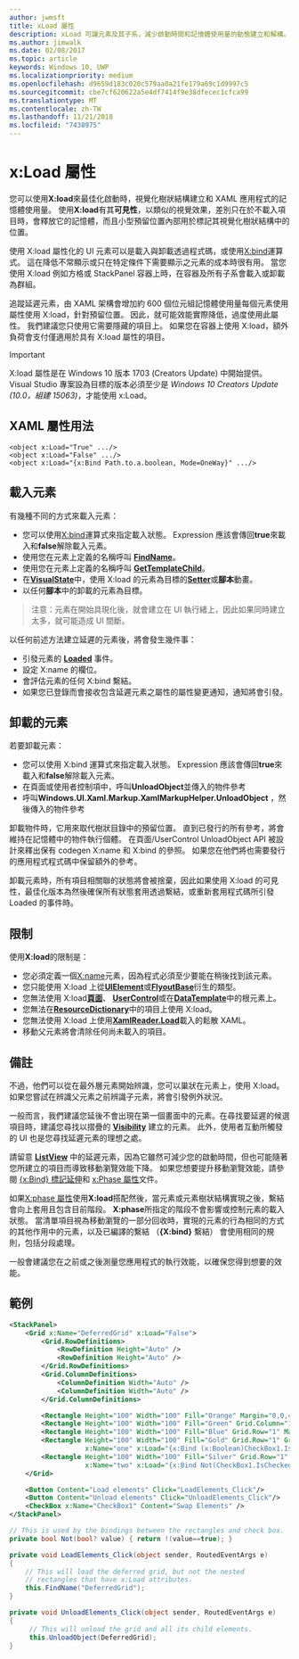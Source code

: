 ```yaml
---
author: jwmsft
title: xLoad 屬性
description: xLoad 可讓元素及其子系，減少啟動時間和記憶體使用量的動態建立和解構。 
ms.author: jimwalk
ms.date: 02/08/2017
ms.topic: article
keywords: Windows 10, UWP
ms.localizationpriority: medium
ms.openlocfilehash: d9659d183c020c579aa0a21fe179a69c1d9997c5
ms.sourcegitcommit: cbe7cf620622a5e4df7414f9e38dfecec1cfca99
ms.translationtype: MT
ms.contentlocale: zh-TW
ms.lasthandoff: 11/21/2018
ms.locfileid: "7438975"
---
```

# <a name="xload-attribute"></a>x:Load 屬性

您可以使用**X:load**來最佳化啟動時，視覺化樹狀結構建立和 XAML 應用程式的記憶體使用量。 使用**X:load**有其**可見性**，以類似的視覺效果，差別只在於不載入項目時，會釋放它的記憶體，而且小型預留位置內部用於標記其視覺化樹狀結構中的位置。

使用 X:load 屬性化的 UI 元素可以是載入與卸載透過程式碼，或使用[X:bind](x-bind-markup-extension.md)運算式。 這在降低不常顯示或只在特定條件下需要顯示之元素的成本時很有用。 當您使用 X:load 例如方格或 StackPanel 容器上時，在容器及所有子系會載入或卸載為群組。

追蹤延遲元素，由 XAML 架構會增加約 600 個位元組記憶體使用量每個元素使用屬性使用 X:load，針對預留位置。 因此，就可能效能實際降低，過度使用此屬性。 我們建議您只使用它需要隱藏的項目上。 如果您在容器上使用 X:load，額外負荷會支付僅適用於具有 X:load 屬性的項目。

> [!IMPORTANT]
> X:load 屬性是在 Windows 10 版本 1703 (Creators Update) 中開始提供。 Visual Studio 專案設為目標的版本必須至少是 *Windows 10 Creators Update (10.0，組建 15063)*，才能使用 x:Load。

## <a name="xaml-attribute-usage"></a>XAML 屬性用法

``` syntax
<object x:Load="True" .../>
<object x:Load="False" .../>
<object x:Load="{x:Bind Path.to.a.boolean, Mode=OneWay}" .../>
```

## <a name="loading-elements"></a>載入元素

有幾種不同的方式來載入元素：

- 您可以使用[X:bind](x-bind-markup-extension.md)運算式來指定載入狀態。 Expression 應該會傳回**true**來載入和**false**解除載入元素。
- 使用您在元素上定義的名稱呼叫 [**FindName**](https://msdn.microsoft.com/library/windows/apps/br208715)。
- 使用您在元素上定義的名稱呼叫 [**GetTemplateChild**](https://msdn.microsoft.com/library/windows/apps/br209416)。
- 在[**VisualState**](https://msdn.microsoft.com/library/windows/apps/br209007)中，使用 X:load 的元素為目標的[**Setter**](https://msdn.microsoft.com/library/windows/apps/br208817)或**腳本**動畫。
- 以任何**腳本**中的卸載的元素為目標。

> 注意：元素在開始具現化後，就會建立在 UI 執行緒上，因此如果同時建立太多，就可能造成 UI 間斷。

以任何前述方法建立延遲的元素後，將會發生幾件事：

- 引發元素的 [**Loaded**](https://msdn.microsoft.com/library/windows/apps/br208723) 事件。
- 設定 X:name 的欄位。
- 會評估元素的任何 X:bind 繫結。
- 如果您已登錄而會接收包含延遲元素之屬性的屬性變更通知，通知將會引發。

## <a name="unloading-elements"></a>卸載的元素

若要卸載元素：

- 您可以使用 X:bind 運算式來指定載入狀態。 Expression 應該會傳回**true**來載入和**false**解除載入元素。
- 在頁面或使用者控制項中，呼叫**UnloadObject**並傳入的物件參考
- 呼叫**Windows.UI.Xaml.Markup.XamlMarkupHelper.UnloadObject** ，然後傳入的物件參考

卸載物件時，它用來取代樹狀目錄中的預留位置。 直到已發行的所有參考，將會維持在記憶體中的物件執行個體。 在頁面/UserControl UnloadObject API 被設計來釋出保有 codegen X:name 和 X:bind 的參照。 如果您在他們將也需要發行的應用程式程式碼中保留額外的參考。

卸載元素時，所有項目相關聯的狀態將會被捨棄，因此如果使用 X:load 的可見性，最佳化版本為然後確保所有狀態套用透過繫結，或重新套用程式碼所引發 Loaded 的事件時。

## <a name="restrictions"></a>限制

使用**X:load**的限制是：

- 您必須定義一個[X:name](x-name-attribute.md)元素，因為程式必須至少要能在稍後找到該元素。
- 您只能使用 X:load 上從[**UIElement**](https://msdn.microsoft.com/library/windows/apps/br208911)或[**FlyoutBase**](https://msdn.microsoft.com/library/windows/apps/dn279249)衍生的類型。
- 您無法使用 X:load[**頁面**](https://msdn.microsoft.com/library/windows/apps/windows.ui.xaml.controls.page)、 [**UserControl**](https://msdn.microsoft.com/library/windows/apps/windows.ui.xaml.controls.usercontrol)或在[**DataTemplate**](https://msdn.microsoft.com/library/windows/apps/br242348)中的根元素上。
- 您無法在[**ResourceDictionary**](https://msdn.microsoft.com/library/windows/apps/br208794)中的項目上使用 X:load。
- 您無法使用 X:load 上使用[**XamlReader.Load**](https://msdn.microsoft.com/library/windows/apps/br228048)載入的鬆散 XAML。
- 移動父元素將會清除任何尚未載入的項目。

## <a name="remarks"></a>備註

不過，他們可以從在最外層元素開始辨識，您可以巢狀在元素上，使用 X:load。 如果您嘗試在辨識父元素之前辨識子元素，將會引發例外狀況。

一般而言，我們建議您延後不會出現在第一個畫面中的元素。在尋找要延遲的候選項目時，建議您尋找以摺疊的 [**Visibility**](https://msdn.microsoft.com/library/windows/apps/br208992) 建立的元素。 此外，使用者互動所觸發的 UI 也是您尋找延遲元素的理想之處。

請留意 [**ListView**](https://msdn.microsoft.com/library/windows/apps/br242878) 中的延遲元素，因為它雖然可減少您的啟動時間，但也可能隨著您所建立的項目而導致移動瀏覽效能下降。 如果您想要提升移動瀏覽效能，請參閱 [{x:Bind} 標記延伸](x-bind-markup-extension.md)和 [x:Phase 屬性](x-phase-attribute.md)文件。

如果[X:phase 屬性](x-phase-attribute.md)使用**X:load**搭配然後，當元素或元素樹狀結構實現之後，繫結會向上套用且包含目前階段。 **X:phase**所指定的階段不會影響或控制元素的載入狀態。 當清單項目視為移動瀏覽的一部分回收時，實現的元素的行為相同的方式的其他作用中的元素，以及已編譯的繫結 （**{X:bind}** 繫結） 會使用相同的規則，包括分段處理。

一般會建議您在之前或之後測量您應用程式的執行效能，以確保您得到想要的效能。

## <a name="example"></a>範例

```xml
<StackPanel>
    <Grid x:Name="DeferredGrid" x:Load="False">
        <Grid.RowDefinitions>
            <RowDefinition Height="Auto" />
            <RowDefinition Height="Auto" />
        </Grid.RowDefinitions>
        <Grid.ColumnDefinitions>
            <ColumnDefinition Width="Auto" />
            <ColumnDefinition Width="Auto" />
        </Grid.ColumnDefinitions>

        <Rectangle Height="100" Width="100" Fill="Orange" Margin="0,0,4,4"/>
        <Rectangle Height="100" Width="100" Fill="Green" Grid.Column="1" Margin="4,0,0,4"/>
        <Rectangle Height="100" Width="100" Fill="Blue" Grid.Row="1" Margin="0,4,4,0"/>
        <Rectangle Height="100" Width="100" Fill="Gold" Grid.Row="1" Grid.Column="1" Margin="4,4,0,0"
                   x:Name="one" x:Load="{x:Bind (x:Boolean)CheckBox1.IsChecked, Mode=OneWay}"/>
        <Rectangle Height="100" Width="100" Fill="Silver" Grid.Row="1" Grid.Column="1" Margin="4,4,0,0"
                   x:Name="two" x:Load="{x:Bind Not(CheckBox1.IsChecked), Mode=OneWay}"/>
    </Grid>

    <Button Content="Load elements" Click="LoadElements_Click"/>
    <Button Content="Unload elements" Click="UnloadElements_Click"/>
    <CheckBox x:Name="CheckBox1" Content="Swap Elements" />
</StackPanel>
```

```csharp
// This is used by the bindings between the rectangles and check box.
private bool Not(bool? value) { return !(value==true); }

private void LoadElements_Click(object sender, RoutedEventArgs e)
{
    // This will load the deferred grid, but not the nested
    // rectangles that have x:Load attributes.
    this.FindName("DeferredGrid"); 
}

private void UnloadElements_Click(object sender, RoutedEventArgs e)
{
     // This will unload the grid and all its child elements.
     this.UnloadObject(DeferredGrid);
}
```

